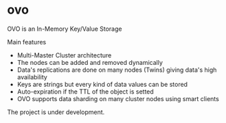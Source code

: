 # ovo

OVO is an In-Memory Key/Value Storage

Main features
- Multi-Master Cluster architecture
- The nodes can be added and removed dynamically
- Data's replications are done on many nodes (Twins) giving data's high availability
- Keys are strings but every kind of data values can be stored
- Auto-expiration if the TTL of the object is setted
- OVO supports data sharding on many cluster nodes using smart clients

The project is under development.
